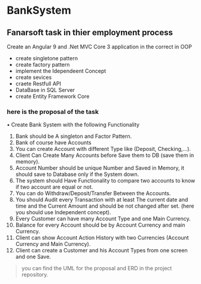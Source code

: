 # BankSystem
## Fanarsoft task in thier employment process 
Create an Angular 9 and .Net MVC Core 3 application in the correct in OOP

- create singletone pattern
- create factory pattern 
- implement the Idependeent Concept
- create sevices
- craete Restfull API
- DataBase in SQL Server 
- create Entity Framework Core


### here is the proposal of the task

•	Create Bank System with the following Functionality 
1.	Bank should be A singleton and Factor Pattern.
2.	Bank of course have Accounts
3.	You can create Account with different Type like (Deposit, Checking,…).
4.	Client Can Create Many Accounts before Save them to DB (save them in memory).
5.	Account Number should be unique Number and Saved in Memory, it should save to Database only if the System down.
6.	The system should Have Functionality to compare two accounts to know if two account are equal or not.
7.	You can do Withdraw/Deposit/Transfer Between the Accounts.
8.	You should Audit every Transaction with at least The current date and time and the Current Amount and should be not changed after set. (here you should use Independent concept).
9.	Every Customer can have many Account Type and one Main Currency.
10.	Balance for every Account should be by Account Currency and main Currency.
11.	Client can show Account Action History with two Currencies (Account Currency and Main Currency).
12.	Client can create a Customer and his Account Types from one screen and one Save.


> you can find the UML for the proposal and ERD in the project repository.
